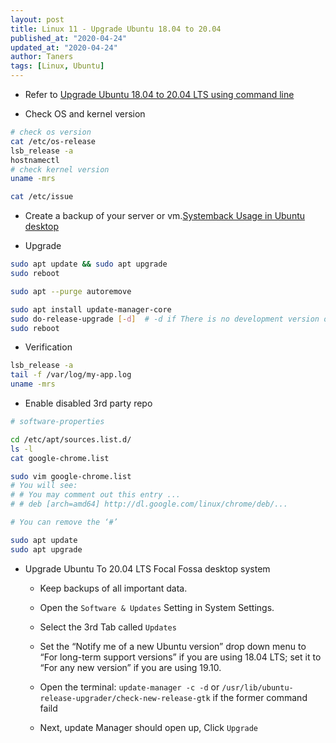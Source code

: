 ```yaml
---
layout: post
title: Linux 11 - Upgrade Ubuntu 18.04 to 20.04
published_at: "2020-04-24"
updated_at: "2020-04-24"
author: Taners
tags: [Linux, Ubuntu]
---
```


- Refer to [Upgrade Ubuntu 18.04 to 20.04 LTS using command line](https://www.cyberciti.biz/faq/upgrade-ubuntu-18-04-to-20-04-lts-using-command-line/)

- Check OS and kernel version

```bash
# check os version
cat /etc/os-release
lsb_release -a
hostnamectl
# check kernel version
uname -mrs

cat /etc/issue
```
- Create a backup of your server or vm.[Systemback Usage in Ubuntu desktop](https://www.ostechnix.com/systemback-restore-ubuntu-desktop-and-server-to-previous-state/)

- Upgrade

```bash
sudo apt update && sudo apt upgrade
sudo reboot

sudo apt --purge autoremove

sudo apt install update-manager-core
sudo do-release-upgrade [-d]  # -d if There is no development version of an LTS available
sudo reboot
```

- Verification

```bash
lsb_release -a
tail -f /var/log/my-app.log
uname -mrs
```

- Enable disabled 3rd party repo

```bash
# software-properties

cd /etc/apt/sources.list.d/
ls -l
cat google-chrome.list

sudo vim google-chrome.list
# You will see:
# # You may comment out this entry ...
# # deb [arch=amd64] http://dl.google.com/linux/chrome/deb/...

# You can remove the ‘#’

sudo apt update
sudo apt upgrade
```

- Upgrade Ubuntu To 20.04 LTS Focal Fossa desktop system

  - Keep backups of all important data. 
  - Open the `Software & Updates` Setting in System Settings.
  - Select the 3rd Tab called `Updates`
  - Set the “Notify me of a new Ubuntu version” drop down menu to “For long-term support versions” if you are using 18.04 LTS; set it to “For any new version” if you are using 19.10.

  - Open the terminal: `update-manager -c -d` or `/usr/lib/ubuntu-release-upgrader/check-new-release-gtk` if the former command faild

  - Next, update Manager should open up, Click `Upgrade`

